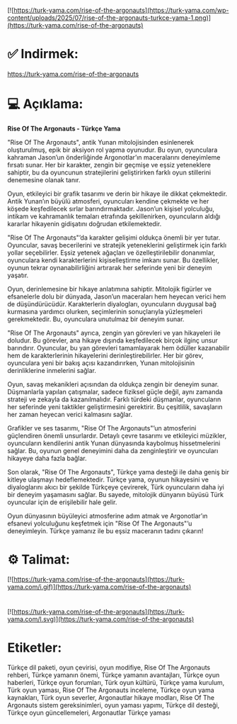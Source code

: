 [![https://turk-yama.com/rise-of-the-argonauts](https://turk-yama.com/wp-content/uploads/2025/07/rise-of-the-argonauts-turkce-yama-1.png)](https://turk-yama.com/rise-of-the-argonauts)
# ✅ Indirmek:
https://turk-yama.com/rise-of-the-argonauts
# 💻 Açıklama:
**Rise Of The Argonauts - Türkçe Yama**

"Rise Of The Argonauts", antik Yunan mitolojisinden esinlenerek oluşturulmuş, epik bir aksiyon rol yapma oyunudur. Bu oyun, oyunculara kahraman Jason’un önderliğinde Argonotlar’ın maceralarını deneyimleme fırsatı sunar. Her bir karakter, zengin bir geçmişe ve eşsiz yeteneklere sahiptir, bu da oyuncunun stratejilerini geliştirirken farklı oyun stillerini denemesine olanak tanır.

Oyun, etkileyici bir grafik tasarımı ve derin bir hikaye ile dikkat çekmektedir. Antik Yunan’ın büyülü atmosferi, oyuncuları kendine çekmekte ve her köşede keşfedilecek sırlar barındırmaktadır. Jason’un kişisel yolculuğu, intikam ve kahramanlık temaları etrafında şekillenirken, oyuncuların aldığı kararlar hikayenin gidişatını doğrudan etkilemektedir.

"Rise Of The Argonauts"’da karakter gelişimi oldukça önemli bir yer tutar. Oyuncular, savaş becerilerini ve stratejik yeteneklerini geliştirmek için farklı yollar seçebilirler. Eşsiz yetenek ağaçları ve özelleştirilebilir donanımlar, oyunculara kendi karakterlerini kişiselleştirme imkanı sunar. Bu özellikler, oyunun tekrar oynanabilirliğini artırarak her seferinde yeni bir deneyim yaşatır.

Oyun, derinlemesine bir hikaye anlatımına sahiptir. Mitolojik figürler ve efsanelerle dolu bir dünyada, Jason’un maceraları hem heyecan verici hem de düşündürücüdür. Karakterlerin diyalogları, oyuncuların duygusal bağ kurmasına yardımcı olurken, seçimlerinin sonuçlarıyla yüzleşmeleri gerekmektedir. Bu, oyunculara unutulmaz bir deneyim sunar.

"Rise Of The Argonauts" ayrıca, zengin yan görevleri ve yan hikayeleri ile doludur. Bu görevler, ana hikaye dışında keşfedilecek birçok ilginç unsur barındırır. Oyuncular, bu yan görevleri tamamlayarak hem ödüller kazanabilir hem de karakterlerinin hikayelerini derinleştirebilirler. Her bir görev, oyunculara yeni bir bakış açısı kazandırırken, Yunan mitolojisinin derinliklerine inmelerini sağlar.

Oyun, savaş mekanikleri açısından da oldukça zengin bir deneyim sunar. Düşmanlarla yapılan çatışmalar, sadece fiziksel güçle değil, aynı zamanda strateji ve zekayla da kazanılmalıdır. Farklı türdeki düşmanlar, oyuncuların her seferinde yeni taktikler geliştirmesini gerektirir. Bu çeşitlilik, savaşların her zaman heyecan verici kalmasını sağlar.

Grafikler ve ses tasarımı, "Rise Of The Argonauts"’un atmosferini güçlendiren önemli unsurlardır. Detaylı çevre tasarımı ve etkileyici müzikler, oyuncuların kendilerini antik Yunan dünyasında kaybolmuş hissetmelerini sağlar. Bu, oyunun genel deneyimini daha da zenginleştirir ve oyuncuları hikayeye daha fazla bağlar.

Son olarak, "Rise Of The Argonauts", Türkçe yama desteği ile daha geniş bir kitleye ulaşmayı hedeflemektedir. Türkçe yama, oyunun hikayesini ve diyaloglarını akıcı bir şekilde Türkçeye çevirerek, Türk oyuncuların daha iyi bir deneyim yaşamasını sağlar. Bu sayede, mitolojik dünyanın büyüsü Türk oyuncular için de erişilebilir hale gelir.

Oyun dünyasının büyüleyici atmosferine adım atmak ve Argonotlar’ın efsanevi yolculuğunu keşfetmek için "Rise Of The Argonauts"’u deneyimleyin. Türkçe yamanız ile bu eşsiz maceranın tadını çıkarın!
# ⚙️ Talimat:
[![https://turk-yama.com/rise-of-the-argonauts](https://turk-yama.com/i.gif)](https://turk-yama.com/rise-of-the-argonauts)
#
[![https://turk-yama.com/rise-of-the-argonauts](https://turk-yama.com/l.svg)](https://turk-yama.com/rise-of-the-argonauts)
# Etiketler:
Türkçe dil paketi, oyun çevirisi, oyun modifiye, Rise Of The Argonauts rehberi, Türkçe yamanın önemi, Türkçe yamanın avantajları, Türkçe oyun haberleri, Türkçe oyun forumları, Türk oyun kültürü, Türkçe yama kurulum, Türk oyun yaması, Rise Of The Argonauts inceleme, Türkçe oyun yama kaynakları, Türk oyun severler, Argonautlar hikaye modları, Rise Of The Argonauts sistem gereksinimleri, oyun yaması yapımı, Türkçe dil desteği, Türkçe oyun güncellemeleri, Argonautlar Türkçe yaması


